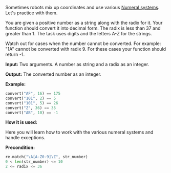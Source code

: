 Sometimes robots mix up coordinates and use various [Numeral systems](http://en.wikipedia.org/wiki/Numeral_system).
Let's practice with them.

You are given a positive number as a string along with the radix for it. Your function should convert it into decimal form.
The radix is less than 37 and greater than 1.
The task uses digits and the letters A-Z for the strings.

Watch out for cases when the number cannot be converted.
For example: "1A" cannot be converted with radix 9.
For these cases your function should return -1.

**Input:** Two arguments. A number as string and a radix as an integer. 

**Output:** The converted number as an integer.

**Example:**

```python
convert("AF", 16) == 175
convert("101", 2) == 5
convert("101", 5) == 26
convert("Z", 36) == 35
convert("AB", 10) == -1
```
**How it is used:**

Here you will learn how to work with the various numeral systems and handle exceptions.

**Precondition:**
```python
re.match("\A[A-Z0-9]\Z", str_number)
0 < len(str_number) <= 10
2 <= radix <= 36
```

